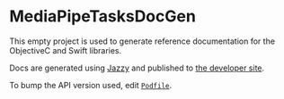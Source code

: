 # MediaPipeTasksDocGen

This empty project is used to generate reference documentation for the ObjectiveC and Swift libraries.

Docs are generated using [Jazzy](https://github.com/realm/jazzy) and published to [the developer site](https://developers.devsite.corp.google.com/mediapipe/api/solutions/).

To bump the API version used, edit [`Podfile`](./Podfile).
